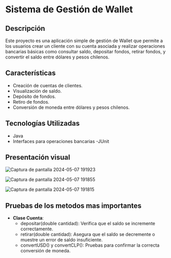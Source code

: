# Sistema de Gestión de Wallet

## Descripción

Este proyecto es una aplicación simple de gestión de Wallet que permite a los usuarios crear un cliente con su cuenta asociada y realizar operaciones bancarias básicas como consultar saldo, depositar fondos, retirar fondos, y convertir el saldo entre dólares y pesos chilenos.

## Características

- Creación de cuentas de clientes.
- Visualización de saldo.
- Depósito de fondos.
- Retiro de fondos.
- Conversión de moneda entre dólares y pesos chilenos.

## Tecnologías Utilizadas

- Java
- Interfaces para operaciones bancarias
-JUnit

## Presentación visual

![Captura de pantalla 2024-05-07 191923](https://github.com/RodStack/RodWallet/assets/57158158/54193a4b-5440-4c74-b3eb-b9edd0515d79)

![Captura de pantalla 2024-05-07 191855](https://github.com/RodStack/RodWallet/assets/57158158/2b8d08bb-8c14-4f55-a059-038392782c1a)

![Captura de pantalla 2024-05-07 191815](https://github.com/RodStack/RodWallet/assets/57158158/8bb5dbe9-cdaa-4b0c-a6d2-f04558bddfee)

## Pruebas de los metodos mas importantes
- **Clase Cuenta**:
  - depositar(double cantidad): Verifica que el saldo se incremente correctamente.
  - retirar(double cantidad): Asegura que el saldo se decremente o muestre un error de saldo insuficiente.
  - convertUSD() y convertCLP(): Pruebas para confirmar la correcta conversión de moneda.
